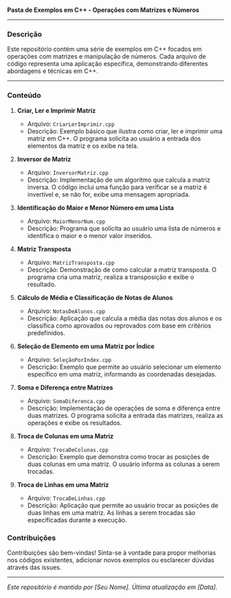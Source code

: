 **Pasta de Exemplos em C++ - Operações com Matrizes e Números**

---

### Descrição
Este repositório contém uma série de exemplos em C++ focados em operações com matrizes e manipulação de números. Cada arquivo de código representa uma aplicação específica, demonstrando diferentes abordagens e técnicas em C++.

---

### Conteúdo

1. **Criar, Ler e Imprimir Matriz**
   - Arquivo: `CriarLerImprimir.cpp`
   - Descrição: Exemplo básico que ilustra como criar, ler e imprimir uma matriz em C++. O programa solicita ao usuário a entrada dos elementos da matriz e os exibe na tela.

2. **Inversor de Matriz**
   - Arquivo: `InversorMatriz.cpp`
   - Descrição: Implementação de um algoritmo que calcula a matriz inversa. O código inclui uma função para verificar se a matriz é invertível e, se não for, exibe uma mensagem apropriada.

3. **Identificação do Maior e Menor Número em uma Lista**
   - Arquivo: `MaiorMenorNum.cpp`
   - Descrição: Programa que solicita ao usuário uma lista de números e identifica o maior e o menor valor inseridos.

4. **Matriz Transposta**
   - Arquivo: `MatrizTransposta.cpp`
   - Descrição: Demonstração de como calcular a matriz transposta. O programa cria uma matriz, realiza a transposição e exibe o resultado.

5. **Cálculo de Média e Classificação de Notas de Alunos**
   - Arquivo: `NotasDeAlunos.cpp`
   - Descrição: Aplicação que calcula a média das notas dos alunos e os classifica como aprovados ou reprovados com base em critérios predefinidos.

6. **Seleção de Elemento em uma Matriz por Índice**
   - Arquivo: `SeleçãoPorIndex.cpp`
   - Descrição: Exemplo que permite ao usuário selecionar um elemento específico em uma matriz, informando as coordenadas desejadas.

7. **Soma e Diferença entre Matrizes**
   - Arquivo: `SomaDiferenca.cpp`
   - Descrição: Implementação de operações de soma e diferença entre duas matrizes. O programa solicita a entrada das matrizes, realiza as operações e exibe os resultados.

8. **Troca de Colunas em uma Matriz**
   - Arquivo: `TrocaDeColunas.cpp`
   - Descrição: Exemplo que demonstra como trocar as posições de duas colunas em uma matriz. O usuário informa as colunas a serem trocadas.

9. **Troca de Linhas em uma Matriz**
   - Arquivo: `TrocaDeLinhas.cpp`
   - Descrição: Aplicação que permite ao usuário trocar as posições de duas linhas em uma matriz. As linhas a serem trocadas são especificadas durante a execução.


### Contribuições
Contribuições são bem-vindas! Sinta-se à vontade para propor melhorias nos códigos existentes, adicionar novos exemplos ou esclarecer dúvidas através das issues.

---

*Este repositório é mantido por [Seu Nome]. Última atualização em [Data].*
